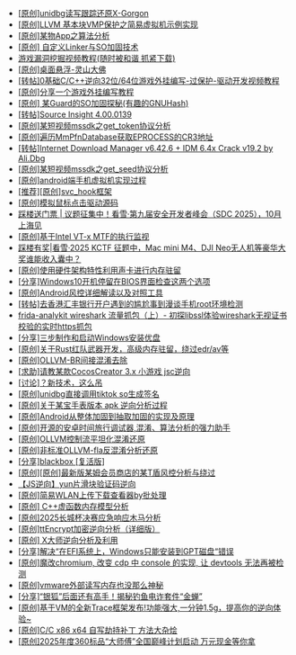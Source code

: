 + [[原创]unidbg读写跟踪还原X-Gorgon](https://bbs.kanxue.com/thread-285586.htm)
+ [[原创]LLVM 基本块VMP保护之简易虚拟机示例实现](https://bbs.kanxue.com/thread-287259.htm)
+ [[原创]某物App之算法分析](https://bbs.kanxue.com/thread-287289.htm)
+ [[原创] 自定义Linker与SO加固技术](https://bbs.kanxue.com/thread-287254.htm)
+ [游戏漏洞挖掘视频教程(随时被和谐 抓紧下载)](https://bbs.kanxue.com/thread-287142.htm)
+ [[原创]桌面悬浮-灵山大佛](https://bbs.kanxue.com/thread-287083.htm)
+ [[转帖]0基础C/C++逆向32位/64位游戏外挂编写-过保护-驱动开发视频教程](https://bbs.kanxue.com/thread-286955.htm)
+ [[原创]分享一个游戏外挂编写教程](https://bbs.kanxue.com/thread-286912.htm)
+ [[原创] 某Guard的SO加固探秘(有趣的GNUHash)](https://bbs.kanxue.com/thread-287303.htm)
+ [[转帖]Source Insight 4.00.0139](https://bbs.kanxue.com/thread-282312.htm)
+ [[原创]某短视频mssdk之get_token协议分析](https://bbs.kanxue.com/thread-287008.htm)
+ [[原创]遍历MmPfnDatabase获取EPROCESS的CR3地址](https://bbs.kanxue.com/thread-286598.htm)
+ [[转帖]Internet Download Manager v6.42.6 + IDM 6.4x Crack v19.2 by Ali.Dbg](https://bbs.kanxue.com/thread-281044.htm)
+ [[原创]某短视频mssdk之get_seed协议分析](https://bbs.kanxue.com/thread-287288.htm)
+ [[原创]android端手机虚拟机实现过程](https://bbs.kanxue.com/thread-286534.htm)
+ [[推荐][原创]svc_hook框架](https://bbs.kanxue.com/thread-284713.htm)
+ [[原创]模拟鼠标点击驱动源码](https://bbs.kanxue.com/thread-286960.htm)
+ [踩楼送门票 | 议题征集中！看雪·第九届安全开发者峰会（SDC 2025），10月上海见](https://bbs.kanxue.com/thread-285672.htm)
+ [[原创]基于Intel VT-x MTF的执行监视](https://bbs.kanxue.com/thread-287146.htm)
+ [踩楼有奖|看雪·2025 KCTF 征题中，Mac mini M4、DJI Neo无人机等豪华大奖谁能收入囊中？](https://bbs.kanxue.com/thread-286311.htm)
+ [[原创]使用硬件架构特性利用声卡进行内存驻留](https://bbs.kanxue.com/thread-286422.htm)
+ [[分享]Windows10开机停留在BIOS界面检查这两个选项](https://bbs.kanxue.com/thread-287304.htm)
+ [[原创]Android风控详细解读以及对照工具](https://bbs.kanxue.com/thread-286120.htm)
+ [[转帖]去香港汇丰银行开户遇到的尴尬事到漫谈手机root环境检测](https://bbs.kanxue.com/thread-285754.htm)
+ [frida-analykit   wireshark 流量抓包（上）- 初探libssl体验wireshark无视证书校验的实时https抓包](https://bbs.kanxue.com/thread-286510.htm)
+ [[分享]三步制作和启动Windows安装优盘](https://bbs.kanxue.com/thread-287305.htm)
+ [[原创]关于Rust红队武器开发，高级内存驻留，绕过edr/av等](https://bbs.kanxue.com/thread-286302.htm)
+ [[原创]OLLVM-BR间接混淆去除](https://bbs.kanxue.com/thread-287262.htm)
+ [[求助]请教某款CocosCreator 3.x 小游戏 jsc逆向](https://bbs.kanxue.com/thread-287026.htm)
+ [[讨论]？新技术，这么吊](https://bbs.kanxue.com/thread-287291.htm)
+ [[原创]unidbg直接调用tiktok so生成签名](https://bbs.kanxue.com/thread-285623.htm)
+ [[原创]关于某宝手表版本 apk 逆向分析过程](https://bbs.kanxue.com/thread-287025.htm)
+ [[原创]Android从整体加固到抽取加固的实现及原理](https://bbs.kanxue.com/thread-286929.htm)
+ [[原创]开源的安卓时间旅行调试器,混淆、算法分析的强力助手](https://bbs.kanxue.com/thread-286457.htm)
+ [[原创]OLLVM控制流平坦化混淆还原](https://bbs.kanxue.com/thread-286151.htm)
+ [[原创]非标准OLLVM-fla反混淆分析还原](https://bbs.kanxue.com/thread-286549.htm)
+ [[分享]blackbox [复活版]](https://bbs.kanxue.com/thread-286308.htm)
+ [[原创][原创]最新版某姆会员商店的某T盾风控分析与绕过](https://bbs.kanxue.com/thread-286243.htm)
+ [【JS逆向】yun片滑块验证码逆向](https://bbs.kanxue.com/thread-286252.htm)
+ [[原创]简易WLAN上传下载查看器by批处理](https://bbs.kanxue.com/thread-287036.htm)
+ [[原创] C++虚函数内存模型分析](https://bbs.kanxue.com/thread-287119.htm)
+ [[原创]2025长城杯决赛应急响应木马分析](https://bbs.kanxue.com/thread-286763.htm)
+ [[原创]ttEncrypt加密逆向分析（详细版）](https://bbs.kanxue.com/thread-286273.htm)
+ [[原创] X大师逆向分析及利用](https://bbs.kanxue.com/thread-287306.htm)
+ [[分享]解决“在EFI系统上，Windows只能安装到GPT磁盘“错误](https://bbs.kanxue.com/thread-287299.htm)
+ [[原创]魔改chromium, 改变 cdp 中 console 的实现, 让 devtools 无法再被检测](https://bbs.kanxue.com/thread-287148.htm)
+ [[原创]vmware外部读写内存也没那么神秘](https://bbs.kanxue.com/thread-284956.htm)
+ [[分享]“银狐”后面还有高手！揭秘钓鱼电诈套件“金蝉”](https://bbs.kanxue.com/thread-287309.htm)
+ [[原创]基于VM的全新Trace框架发布!功能强大,一分钟1.5g，提高你的逆向体验~](https://bbs.kanxue.com/thread-285471.htm)
+ [[原创]C/C   x86 x64 自写劫持补丁 方法大杂烩](https://bbs.kanxue.com/thread-282745.htm)
+ [[原创]2025年度360标品“大师傅”全国巅峰计划启动 万元现金等你拿](https://bbs.kanxue.com/thread-287310.htm)
